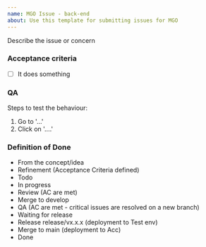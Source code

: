 ```yaml
---
name: MGO Issue - back-end
about: Use this template for submitting issues for MGO
---
```


Describe the issue or concern

### Acceptance criteria

- [ ] It does something

### QA

Steps to test the behaviour:

1. Go to '...'
2. Click on '....'

### Definition of Done

- From the concept/idea
- Refinement (Acceptance Criteria defined)
- Todo
- In progress
- Review (AC are met)
- Merge to develop
- QA (AC are met - critical issues are resolved on a new branch)
- Waiting for release
- Release release/vx.x.x (deployment to Test env)
- Merge to main (deployment to Acc)
- Done
